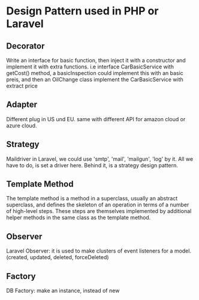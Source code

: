 # Design Pattern used in PHP or Laravel

## Decorator

Write an interface for basic function, then inject it with a constructor and implement it with extra functions.
i.e interface CarBasicService with getCost() method, a basicInspection could implement this with an basic preis, and then an OilChange class implement the CarBasicService with extract price

## Adapter

Different plug in US und EU. same with different API for amazon cloud or azure cloud.

## Strategy

Maildriver in Laravel, we could use 'smtp', 'mail', 'mailgun', 'log' by it. All we have to do, is set a driver here.
Behind it, is a strategy design pattern.

## Template Method

The template method is a method in a superclass, usually an abstract superclass, and defines the skeleton of an operation in terms of a number of high-level steps. These steps are themselves implemented by additional helper methods in the same class as the template method.

## Observer

Laravel Observer: it is used to make clusters of event listeners for a model.(created, updated, deleted, forceDeleted)

## Factory

DB Factory: make an instance, instead of new